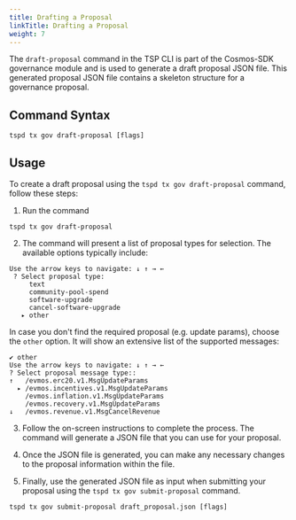 ```yaml
---
title: Drafting a Proposal
linkTitle: Drafting a Proposal
weight: 7
---
```


The `draft-proposal` command in the TSP CLI is part of the Cosmos-SDK
governance module and is used to generate a draft proposal JSON file.
This generated proposal JSON file contains a skeleton structure for a governance proposal.

## Command Syntax

```
tspd tx gov draft-proposal [flags]
```

## Usage

To create a draft proposal using the `tspd tx gov draft-proposal` command, follow these steps:

1. Run the command
  ```
  tspd tx gov draft-proposal
  ```  

2. The command will present a list of proposal types for selection.
The available options typically include:

```
Use the arrow keys to navigate: ↓ ↑ → ← 
 ? Select proposal type: 
     text
     community-pool-spend
     software-upgrade
     cancel-software-upgrade
   ▸ other
```

In case you don't find the required proposal (e.g. update params),
choose the `other` option. It will show an extensive list of the supported messages:

```
✔ other
Use the arrow keys to navigate: ↓ ↑ → ← 
? Select proposal message type:: 
↑   /evmos.erc20.v1.MsgUpdateParams
  ▸ /evmos.incentives.v1.MsgUpdateParams
    /evmos.inflation.v1.MsgUpdateParams
    /evmos.recovery.v1.MsgUpdateParams
↓   /evmos.revenue.v1.MsgCancelRevenue
```

3. Follow the on-screen instructions to complete the process.
  The command will generate a JSON file that you can use for your proposal.
  
4. Once the JSON file is generated,
  you can make any necessary changes to the proposal information within the file.
  
5. Finally, use the generated JSON file as input when submitting
  your proposal using the `tspd tx gov submit-proposal` command.
  
  ```
  tspd tx gov submit-proposal draft_proposal.json [flags]
  ```